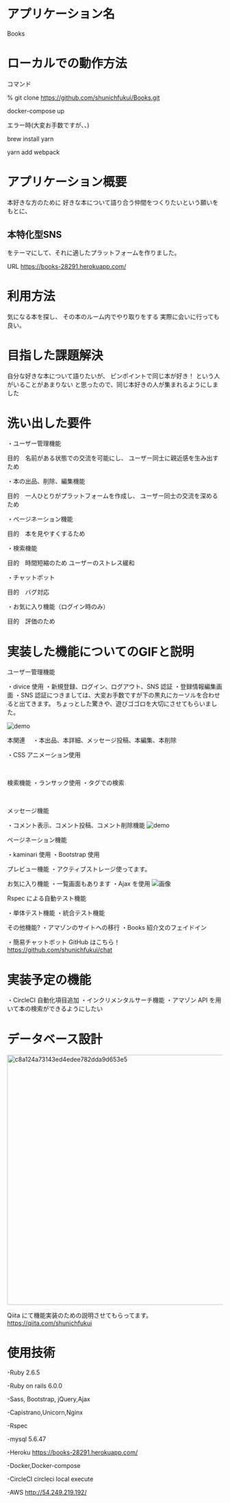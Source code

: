<h1>アプリケーション名</h1>

Books

<h1>ローカルでの動作方法</h1>

コマンド

% git clone https://github.com/shunichfukui/Books.git

docker-compose up

エラー時(大変お手数ですが、、)

brew install yarn

yarn add webpack

<h1>アプリケーション概要</h1>

本好きな方のために
好きな本について語り合う仲間をつくりたいという願いをもとに、

<h2>本特化型SNS</h2>をテーマにして、それに適したプラットフォームを作りました。

URL https://books-28291.herokuapp.com/

<h1>利用方法</h1>

気になる本を探し、
その本のルーム内でやり取りをする
実際に会いに行っても良い。

<h1>目指した課題解決</h1>

自分な好きな本について語りたいが、
ピンポイントで同じ本が好き！
という人がいることがあまりない
と思ったので、同じ本好きの人が集まれるようにしました

<h1>洗い出した要件</h1>

・ユーザー管理機能

目的　名前がある状態での交流を可能にし、
ユーザー同士に親近感を生み出すため
<br/>

・本の出品、削除、編集機能

目的　一人ひとりがプラットフォームを作成し、
ユーザー同士の交流を深めるため
<br/>

・ページネーション機能

目的　本を見やすくするため
<br/>

・検索機能

目的　時間短縮のため
ユーザーのストレス緩和
<br/>

・チャットボット

目的　バグ対応
<br/>

・お気に入り機能（ログイン時のみ）

目的　評価のため

<h1>実装した機能についてのGIFと説明</h1>
ユーザー管理機能

・divice 使用
・新規登録、ログイン、ログアウト、SNS 認証
・登録情報編集画面
・SNS 認証につきましては、大変お手数ですが下の黒丸にカーソルを合わせると出てきます。
ちょっとした驚きや、遊びゴゴロを大切にさせてもらいました。

![demo](https://gyazo.com/7de4b6ae68784b157766d588752474be/raw)
<br/>

本関連　
・本出品、本詳細、メッセージ投稿、本編集、本削除

・CSS アニメーション使用

<br/>

検索機能
・ランサック使用
・タグでの検索

<br/>

メッセージ機能

・コメント表示、コメント投稿、コメント削除機能
![demo](https://gyazo.com/60210918eca2de2f61c03a3c39877dad/raw)
<br/>

ページネーション機能

・kaminari 使用
・Bootstrap 使用

プレビュー機能
・アクティブストレージ使ってます。

お気に入り機能
・一覧画面もあります
・Ajax を使用
![画像](https://gyazo.com/eff5718bc51c28304e728477650814af/raw)

Rspec による自動テスト機能

・単体テスト機能
・統合テスト機能
<br/>

その他機能?
・アマゾンのサイトへの移行
・Books 紹介文のフェイドイン

・簡易チャットボット
GitHub はこちら！
https://github.com/shunichfukui/chat

<h1>実装予定の機能</h1>

・CircleCI 自動化項目追加
・インクリメンタルサーチ機能
・アマゾン API を用いて本の検索ができるようにしたい

<h1>データベース設計</h1>

<img width="582" alt="c8a124a73143ed4edee782dda9d653e5" src="https://user-images.githubusercontent.com/68207981/92671295-d3871500-f350-11ea-993b-f512d3ade666.png">

<br/>

Qiita にて機能実装のための説明させてもらってます。
https://qiita.com/shunichfukui

<h1>使用技術</h1>
-Ruby  2.6.5

-Ruby on rails 6.0.0

-Sass, Bootstrap, jQuery,Ajax

-Capistrano,Unicorn,Nginx

-Rspec

-mysql 5.6.47

-Heroku
https://books-28291.herokuapp.com/

-Docker,Docker-compose

-CircleCI
circleci local execute

-AWS
http://54.249.219.192/
